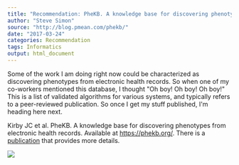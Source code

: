 ```yaml
---
title: "Recommendation: PheKB. A knowledge base for discovering phenotypes from electronic health records"
author: "Steve Simon"
source: "http://blog.pmean.com/phekb/"
date: "2017-03-24"
categories: Recommendation
tags: Informatics
output: html_document
---
```


Some of the work I am doing right now could be characterized as
discovering phenotypes from electronic health records. So when one of my
co-workers mentioned this database, I thought "Oh boy! Oh boy! Oh boy!"
This is a list of validated algorithms for various systems, and
typically refers to a peer-reviewed publication. So once I get my stuff
published, I'm heading here next.

<!---More--->

Kirby JC et al. PheKB. A knowledge base for discovering phenotypes from
electronic health records. Available at <https://phekb.org/>. There is a
[publication](https://www.ncbi.nlm.nih.gov/pubmed/27026615) that
provides more details.

![](http://www.pmean.com/images/images/17/phekb01.png)




